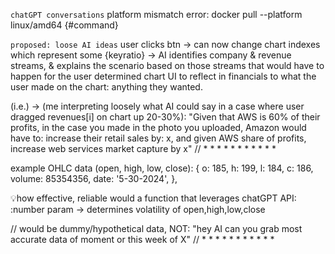 `chatGPT conversations`
platform mismatch error:
docker pull --platform linux/amd64 {#command}

`proposed: loose AI ideas`
user clicks btn -> can now change chart indexes which represent some {keyratio} -> 
AI identifies company & revenue streams, & explains the scenario based on those streams that would have to happen
for the user determined chart UI to reflect in financials to what the user made on the chart: anything they wanted.

(i.e.) -> (me interpreting loosely what AI could say in a case where user dragged revenues[i] on chart up 20-30%):
"Given that AWS is 60% of their profits, in the case you made in the photo you uploaded, Amazon would have to:
increase their retail sales by: x, and given AWS share of profits, increase web services market capture by x"
// * * * * * * * * * * *

example OHLC data (open, high, low, close):
{ o: 185, h: 199, l: 184, c: 186, volume: 85354356, date: '5-30-2024', },

💡how effective, reliable would a function that leverages chatGPT API:
:number param -> determines volatility of open,high,low,close

// would be dummy/hypothetical data, NOT: "hey AI can you grab most accurate data of moment or this week of X"
// * * * * * * * * * * *
